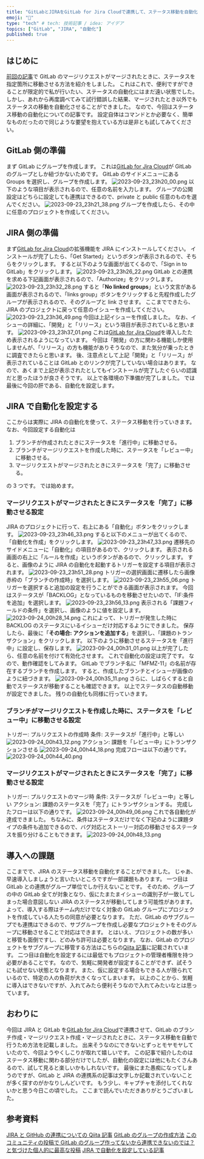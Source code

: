 ```yaml
---
title: "GitLabとJIRAをGitLab for Jira Cloudで連携して、ステータス移動を自動化させる"
emoji: "📘"
type: "tech" # tech: 技術記事 / idea: アイデア
topics: ["GitLab", "JIRA", "自動化"]
published: true
---
```


## はじめに

[前回の記事](https://zenn.dev/maronn/articles/d973dd85980070)で GitLab のマージリクエストがマージされたときに、ステータスを指定箇所に移動させる方法を紹介をしました。
これはこれで、便利ですができることが限定的で私が行いたい、ステータスの自動化にはまだ遠い状態でした。
しかし、あれから再度調べてみて試行錯誤した結果、マージされたとき以外でもステータスの移動を自動化させることができました。
なので、今回はステータス移動の自動化についての記事です。
設定自体はコマンドとか必要なく、簡単なものだったので同じような要望を抱えている方は是非とも試してみてください。

## GitLab 側の準備

まず GitLab にグループを作成します。
これは[GitLab for Jira Cloud](https://marketplace.atlassian.com/apps/1221011/gitlab-com-for-jira-cloud?hosting=cloud&tab=overview)が GitLab のグループとしか紐づかないためです。
GitLab のサイドメニューにある Groups を選択し、グループを作成します。
![2023-09-23_23h20_00.png](/images/4aae1a027703ec/2023-09-23_23h20_00.png)
以下のような項目が表示されるので、任意の名前を入力します。
グループの公開設定はどちらに設定しても連携はできるので、private と public 任意のものを選んでください。
![2023-09-23_23h21_38.png](/images/4aae1a027703ec/2023-09-23_23h21_38.png)
グループを作成したら、その中に任意のプロジェクトを作成してください。

## JIRA 側の準備

まず[GitLab for Jira Cloud](https://marketplace.atlassian.com/apps/1221011/gitlab-com-for-jira-cloud?hosting=cloud&tab=overview)の拡張機能を JIRA にインストールしてください。
インストールが完了したら、「Get Started」というボタンが表示されるので、そちらをクリックします。
すると以下のような画面が出てくるので、「Sign in to GitLab」をクリックします。
![2023-09-23_23h26_22.png](/images/4aae1a027703ec/2023-09-23_23h26_22.png)
GitLab との連携を求める下記画面が表示されるので、「Authorize」をクリックします。
![2023-09-23_23h32_28.png](/images/4aae1a027703ec/2023-09-23_23h32_28.png)
すると「**No linked groups**」という文言がある画面が表示されるので、「links group」ボタンをクリックすると先程作成したグループが表示されるので、そのグループと link させます。
ここまでできたら、JIRA のプロジェクトに戻って任意のイシューを作成してください。
![2023-09-23_23h36_49.png](/images/4aae1a027703ec/2023-09-23_23h36_49.png)
今回は上記イシューを作成しました。
なお、イシューの詳細に、「開発」と「リリース」という項目が表示されていると思います。
![2023-09-23_23h37_01.png](/images/4aae1a027703ec/2023-09-23_23h37_01.png)
これは[GitLab for Jira Cloud](https://marketplace.atlassian.com/apps/1221011/gitlab-com-for-jira-cloud?hosting=cloud&tab=overview)を導入したため表示されるようになっています。
今回は「開発」の方に関わる機能しか使用しませんが、「リリース」の方も機能がありそうなので、また気分が乗ったときに調査できたらと思います。
後、注意点として上記「開発」と「リリース」が表示されていることは GitLab とのリンクが完了していない場合はあります。
なので、あくまで上記が表示されたとしてもインストールが完了したぐらいの認識だと思ったほうが良さそうです。
以上で各環境の下準備が完了しました。
では最後に今回の肝である、自動化を設定します。

## JIRA で自動化を設定する

ここからは実際に JIRA の自動化を使って、ステータス移動を行っていきます。
なお、今回設定する自動化は

1. ブランチが作成されたときにステータスを「進行中」に移動させる。
2. ブランチがマージリクエストを作成した時に、ステータスを「レビュー中」に移動させる。
3. マージリクエストがマージされたときにステータスを「完了」に移動させる。

の 3 つです。
では始めます。

### マージリクエストがマージされたときにステータスを「完了」に移動させる設定

JIRA のプロジェクトに行って、右上にある「自動化」ボタンをクリックします。
![2023-09-23_23h46_33.png](/images/4aae1a027703ec/2023-09-23_23h46_33.png)
すると以下のメニューが出てくるので、「自動化を作成」をクリックします。
![2023-09-23_23h47_33.png](/images/4aae1a027703ec/2023-09-23_23h47_33.png)
遷移先のサイドメニューに「自動化」の項目があるので、クリックします。
表示される画面の右上に「ルールを作成」というボタンがあるので、クリックします。
すると、画像のように JIRA の自動化を起動するトリガーを設定する項目が表示されます。
![2023-09-23_23h51_28.png](/images/4aae1a027703ec/2023-09-23_23h51_28.png)
トリガーの選択画面に遷移したら画像赤枠の「ブランチの作成時」を選択します。
![2023-09-23_23h55_06.png](/images/4aae1a027703ec/2023-09-23_23h55_06.png)
トリガーを選択すると追加の設定を行うことができる画面が表示されます。
今回はステータスが「BACKLOG」となっているものを移動させたいので、「IF:条件を追加」を選択します。
![2023-09-23_23h56_13.png](/images/4aae1a027703ec/2023-09-23_23h56_13.png)
表示される「課題フィールドの条件」を選択し、画像のように値を設定します。
![2023-09-24_00h28_14.png](/images/4aae1a027703ec/2023-09-24_00h28_14.png)
これによって、トリガーが発生した時に BACKLOG のステータスにいるイシューだけ対応するようにできました。
保存したら、最後に「**その場合: アクションを追加する**」を選択し、「課題のトランザクション」をクリックします。
以下のように移動させるステータスを「進行中」に設定し、保存します。
![2023-09-24_00h31_01.png](/images/4aae1a027703ec/2023-09-24_00h31_01.png)
以上が完了したら、任意の名前を付けて有効化させます。
これで自動化の設定は完了です。
なので、動作確認をしてみます。
GitLab でブランチ名に「MFMZ-11」の名前が存在するブランチを作成します。
すると、作成したブランチとイシューが画像のように紐づきます。
![2023-09-24_00h35_11.png](/images/4aae1a027703ec/2023-09-24_00h35_11.png)
さらに、しばらくすると自動でステータスが移動することも確認できます。
以上でステータスの自動移動が設定できました。
残りの自動化も同様に行っていきます。

### ブランチがマージリクエストを作成した時に、ステータスを「レビュー中」に移動させる設定

トリガー: プルリクエストの作成時
条件: ステータスが「進行中」と等しい
![2023-09-24_00h43_12.png](/images/4aae1a027703ec/2023-09-24_00h43_12.png)
アクション: 課題を「レビュー中」にトランザクションさせる
![2023-09-24_00h44_18.png](/images/4aae1a027703ec/2023-09-24_00h44_18.png)
完成フローは以下の通りです。
![2023-09-24_00h44_40.png](/images/4aae1a027703ec/2023-09-24_00h44_40.png)

### マージリクエストがマージされたときにステータスを「完了」に移動させる設定

トリガー: プルリクエストのマージ時
条件: ステータスが「レビュー中」と等しい
アクション: 課題のステータスを「完了」にトランザクションする。
完成したフローは以下の通りです。
![2023-09-24_00h49_06.png](/images/4aae1a027703ec/2023-09-24_00h49_06.png)
これで各自動化が達成できました。
ちなみに、条件はステータスだけでなく下記のように課題タイプの条件も追加できるので、バグ対応とストーリー対応の移動させるステータスを振り分けることもできます。
![2023-09-24_00h48_13.png](/images/4aae1a027703ec/2023-09-24_00h48_13.png)

## 導入への課題

ここまでで、JIRA のステータス移動を自動化することができました。
じゃあ、早速導入しましょうと言いたいところですが一部課題もあります。
一つ目は GitLab との連携がグループ単位でしか行えないことです。
そのため、グループの中の GitLab 全てが対象となり、仮にたまたまイシューの識別子が一致してしまった場合意図しない JIRA のステータスが移動してしまう可能性があります。
よって、導入する際はチーム内だけでなく対象の GitLab グループにプロジェクトを作成している人たちの同意が必要となります。
ただ、GitLab のサブグループでも連携はできるので、サブグループを作成し必要なプロジェクトをそのグループに移動させることで対応はできます。
とはいえ、プロジェクトの数が多いと移管も面倒ですし、どのみち許可は必要となります。
なお、GitLab のプロジェクトをサブグループに移管する方法はこちらの[Qiita 記事](https://qiita.com/ynstkt/items/712e64e97e1cb80f7f7b)に記載されています。
二つ目は自動化を設定するには最低でもプロジェクトの管理者権限を持つ必要があることです。
なので、気軽に開発者が設定することができず、試そうにも試せない状態となります。
また、仮に設定する場合もできる人が限られているので、特定の人の負荷が大きくなってしまいます。
以上のことから、気軽に導入はできないですが、入れてみたら便利そうなので入れてみたいなとは思っています。

## おわりに

今回は JIRA と GitLab を[GitLab for Jira Cloud](https://marketplace.atlassian.com/apps/1221011/gitlab-com-for-jira-cloud?hosting=cloud&tab=overview)で連携させて、GitLab のブランチ作成・マージリクエスト作成・マージされたときに、ステータス移動を自動で行うため方法を記載しました。
出来そうなのにできないとずっとモヤモヤしていたので、今回ようやくしこりが取れて嬉しいです。
この記事で紹介したのはステータス移動に関わる部分だけでしたが、自動化の設定には他にもたくさんあるので、試して見ると楽しいかもしれないです。
最後にまた愚痴になってしまうのですが、GitLab と JIRA の連携系の記事は文字しか記載されていないことが多く探すのがかなりしんどいです。
もう少し、キャプチャを添付してくれないかと思う今日この頃でした。
ここまで読んでいただきありがとうございました。

## 参考資料

[JIRA と GitHub の連携についての Qiita 記事](https://qiita.com/Yosuke_Sakaue/items/8d477f0332c31a6b0f79)
[GitLab のグループの作成方法](https://qiita.com/CUTBOSS/items/c1678432ce8208a2fba4)
[このコミュニティの投稿で GitLab のグループ作ってないから連携できないのでは？と気づけた個人的に最高な投稿](https://forum.gitlab.com/t/from-gitlab-jira-cloud-app-i-cannot-link-private-namespaces/78767)
[JIRA で自動化を設定している記事](https://www.atlassian.com/ja/devops/automation-tutorials/jira-automation-rule-to-transition-issues)
